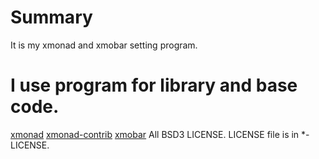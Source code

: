 # Summary
It is my xmonad and xmobar setting program.

# I use program for library and base code.
[xmonad](http://xmonad.org/)
[xmonad-contrib](http://xmonad.org/xmonad-docs/xmonad-contrib/)
[xmobar](http://projects.haskell.org/xmobar/)
All BSD3 LICENSE.
LICENSE file is in *-LICENSE.
